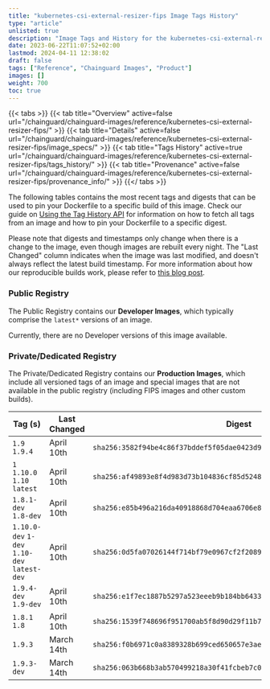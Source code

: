 ```yaml
---
title: "kubernetes-csi-external-resizer-fips Image Tags History"
type: "article"
unlisted: true
description: "Image Tags and History for the kubernetes-csi-external-resizer-fips Chainguard Image"
date: 2023-06-22T11:07:52+02:00
lastmod: 2024-04-11 12:38:02
draft: false
tags: ["Reference", "Chainguard Images", "Product"]
images: []
weight: 700
toc: true
---
```


{{< tabs >}}
{{< tab title="Overview" active=false url="/chainguard/chainguard-images/reference/kubernetes-csi-external-resizer-fips/" >}}
{{< tab title="Details" active=false url="/chainguard/chainguard-images/reference/kubernetes-csi-external-resizer-fips/image_specs/" >}}
{{< tab title="Tags History" active=true url="/chainguard/chainguard-images/reference/kubernetes-csi-external-resizer-fips/tags_history/" >}}
{{< tab title="Provenance" active=false url="/chainguard/chainguard-images/reference/kubernetes-csi-external-resizer-fips/provenance_info/" >}}
{{</ tabs >}}

The following tables contains the most recent tags and digests that can be used to pin your Dockerfile to a specific build of this image. Check our guide on [Using the Tag History API](/chainguard/chainguard-images/using-the-tag-history-api/) for information on how to fetch all tags from an image and how to pin your Dockerfile to a specific digest.

Please note that digests and timestamps only change when there is a change to the image, even though images are rebuilt every night. The "Last Changed" column indicates when the image was last modified, and doesn't always reflect the latest build timestamp. For more information about how our reproducible builds work, please refer to [this blog post](https://www.chainguard.dev/unchained/reproducing-chainguards-reproducible-image-builds).

### Public Registry
The Public Registry contains our **Developer Images**, which typically comprise the `latest*` versions of an image.

Currently, there are no Developer versions of this image available.

### Private/Dedicated Registry
The Private/Dedicated Registry contains our **Production Images**, which include all versioned tags of an image and special images that are not available in the public registry (including FIPS images and other custom builds).

| Tag (s)                                       | Last Changed | Digest                                                                    |
|-----------------------------------------------|--------------|---------------------------------------------------------------------------|
|  `1.9` `1.9.4`                                | April 10th   | `sha256:3582f94be4c86f37bddef5f05dae0423d9a29ed03faf77a2a042e62430d35c45` |
|  `1` `1.10.0` `1.10` `latest`                 | April 10th   | `sha256:af49893e8f4d983d73b104836cf85d5248bc229b92d1ef2f30116ffe77012e44` |
|  `1.8.1-dev` `1.8-dev`                        | April 10th   | `sha256:e85b496a216da40918868d704eaa6706e8dfc4ce467c7c9090c6a3969d6f7046` |
|  `1.10.0-dev` `1-dev` `1.10-dev` `latest-dev` | April 10th   | `sha256:0d5fa07026144f714bf79e0967cf2f20898e12ba8d73b4b0c3e2f271cd32fc5f` |
|  `1.9.4-dev` `1.9-dev`                        | April 10th   | `sha256:e1f7ec1887b5297a523eeeb9b184bb6433da0e4215b6194e0cc98f5ab28267c6` |
|  `1.8.1` `1.8`                                | April 10th   | `sha256:1539f748696f951700ab5f8d90d29f11b7cd0b47bd51875b44c1083c81fca87b` |
|  `1.9.3`                                      | March 14th   | `sha256:f0b6971c0a8389328b699ced650657e3aeb81f0a390b77592e22937471c9864d` |
|  `1.9.3-dev`                                  | March 14th   | `sha256:063b668b3ab570499218a30f41fcbeb7c04e5cd79411084f5f47c8ebee228cd7` |

